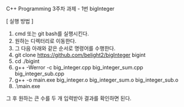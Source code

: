 C++ Programming 3주차 과제 - 1번 bigInteger

[ 실행 방법 ]
1. cmd 또는 git bash를 실행시킨다.
2. 원하는 디렉터리로 이동한다.
3. 그 다음 아래와 같은 순서로 명령어를 수행한다.
4. git clone https://github.com/belight2/bigInteger bigint
5. cd ./bigint
6. g++ -Werror -c big_integer.cpp big_integer_sum.cpp big_integer_sub.cpp
7. g++ -o main.exe big_integer.o big_integer_sum.o big_integer_sub.o
8. .\main.exe

그 후 원하는 큰 수를 두 개 입력받아 결과를 확인하면 된다.
